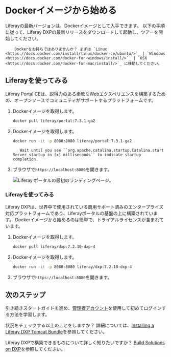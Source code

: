 # Dockerイメージから始める

Liferayの最新バージョンは、Dockerイメージとして入手できます。 以下の手順に従って、Liferay DXPの最新リリースをダウンロードして起動し、ツアーを開始してください。

``` important::
    Dockerをお持ちではありませんか？ まずは `Linux <https://docs.docker.com/install/linux/docker-ce/ubuntu/>`_ | `Windows <https://docs.docker.com/docker-for-windows/install/>`_ | `OSX <https://docs.docker.com/docker-for-mac/install/>`_ に移動してください。
```

## Liferayを使ってみる

Liferay Portal CEは、説得力のある柔軟なWebエクスペリエンスを構築するための、オープンソースでコミュニティがサポートするプラットフォームです。

1.  Dockerイメージを取得します。

    ``` bash
    docker pull liferay/portal:7.3.1-ga2
    ```

2.  Dockerイメージを取得します。

    ``` bash
    docker run -it -p 8080:8080 liferay/portal:7.3.1-ga2
    ```

    ``` tip::
       Wait until you see ``org.apache.catalina.startup.Catalina.start Server startup in [x] milliseconds`` to indicate startup completion.
    ```

3.  ブラウザで`https://localhost:8080`を開きます。

    ![Liferay ポータルの最初のランディングページ。](./starting-with-a-docker-image/images/01.png)

### Liferayを使ってみる

Liferay DXPは、世界中で使用されている商用サポート済みのエンタープライズ対応プラットフォームであり、Liferayポータルの基盤の上に構築されています。 Dockerイメージから始めるのは簡単で、トライアルライセンスが含まれています。

1.  Dockerイメージを取得します。

    ``` bash
    docker pull liferay/dxp:7.2.10-dxp-4
    ```

2.  Dockerイメージを取得します。

    ``` bash
    docker run -it -p 8080:8080 liferay/dxp:7.2.10-dxp-4
    ```

3.  ブラウザで`https://localhost:8080`を開きます。

## 次のステップ

引き続きスタートガイドを進め、[管理者アカウント](./introduction-to-the-admin-account.md)を使用して初めてログインする方法を学習します。

状況をチェックする以上のことをしますか？ 詳細については、[Installing a Liferay DXP Tomcat Bundle](../installation-and-upgrades/installing-liferay/installing-a-liferay-tomcat-bundle.md)を参照してください。

Liferay DXPで構築できるものについて詳しく知りたいですか？ [Build Solutions on DXP](../building-solutions-on-dxp/README.md)を参照してください。
